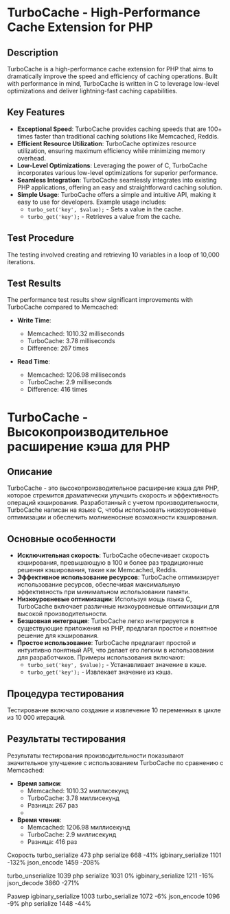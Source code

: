 # TurboCache - High-Performance Cache Extension for PHP

## Description

TurboCache is a high-performance cache extension for PHP that aims to dramatically improve the speed and efficiency of caching operations. Built with performance in mind, TurboCache is written in C to leverage low-level optimizations and deliver lightning-fast caching capabilities.

## Key Features

- **Exceptional Speed**: TurboCache provides caching speeds that are 100+ times faster than traditional caching solutions like Memcached, Reddis.
- **Efficient Resource Utilization**: TurboCache optimizes resource utilization, ensuring maximum efficiency while minimizing memory overhead.
- **Low-Level Optimizations**: Leveraging the power of C, TurboCache incorporates various low-level optimizations for superior performance.
- **Seamless Integration**: TurboCache seamlessly integrates into existing PHP applications, offering an easy and straightforward caching solution.
- **Simple Usage**: TurboCache offers a simple and intuitive API, making it easy to use for developers. Example usage includes:
   - `turbo_set('key', $value);` - Sets a value in the cache.
   - `turbo_get('key');` - Retrieves a value from the cache.

## Test Procedure
The testing involved creating and retrieving 10 variables in a loop of 10,000 iterations.

## Test Results

The performance test results show significant improvements with TurboCache compared to Memcached:

- **Write Time**:
  - Memcached: 1010.32 milliseconds
  - TurboCache: 3.78 milliseconds
  - Difference: 267 times

- **Read Time**:
  - Memcached: 1206.98 milliseconds
  - TurboCache: 2.9 milliseconds
  - Difference: 416 times

# TurboCache - Высокопроизводительное расширение кэша для PHP

## Описание

TurboCache - это высокопроизводительное расширение кэша для PHP, которое стремится драматически улучшить скорость и эффективность операций кэширования. Разработанный с учетом производительности, TurboCache написан на языке C, чтобы использовать низкоуровневые оптимизации и обеспечить молниеносные возможности кэширования.

## Основные особенности

- **Исключительная скорость**: TurboCache обеспечивает скорость кэширования, превышающую в 100 и более раз традиционные решения кэширования, такие как Memcached, Reddis.
- **Эффективное использование ресурсов**: TurboCache оптимизирует использование ресурсов, обеспечивая максимальную эффективность при минимальном использовании памяти.
- **Низкоуровневые оптимизации**: Используя мощь языка C, TurboCache включает различные низкоуровневые оптимизации для высокой производительности.
- **Безшовная интеграция**: TurboCache легко интегрируется в существующие приложения на PHP, предлагая простое и понятное решение для кэширования.
- **Простое использование**: TurboCache предлагает простой и интуитивно понятный API, что делает его легким в использовании для разработчиков. Примеры использования включают:
   - `turbo_set('key', $value);` - Устанавливает значение в кэше.
   - `turbo_get('key');` - Извлекает значение из кэша.

## Процедура тестирования
Тестирование включало создание и извлечение 10 переменных в цикле из 10 000 итераций.

## Результаты тестирования

Результаты тестирования производительности показывают значительное улучшение с использованием TurboCache по сравнению с Memcached:

- **Время записи**:
  - Memcached: 1010.32 миллисекунд
  - TurboCache: 3.78 миллисекунд
  - Разница: 267 раз
  - 
- **Время чтения**:
  - Memcached: 1206.98 миллисекунд
  - TurboCache: 2.9 миллисекунд
  - Разница: 416 раз
 
Скорость
turbo_serialize 473
php serialize 668 -41%
igbinary_serialize 1101 -132%
json_encode 1459 -208%

turbo_unserialize 1039
php serialize 1031 0%
igbinary_serialize 1211 -16%
json_decode 3860 -271%

Размер
igbinary_serialize 1003
turbo_serialize 1072 -6%
json_encode 1096 -9%
php serialize 1448 -44%


